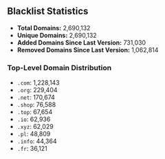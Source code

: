 ## Blacklist Statistics

- **Total Domains:** 2,690,132
- **Unique Domains:** 2,690,132
- **Added Domains Since Last Version:** 731,030
- **Removed Domains Since Last Version:** 1,062,814

### Top-Level Domain Distribution

-  `.com`: 1,228,143
-  `.org`: 229,404
-  `.net`: 170,674
-  `.shop`: 76,588
-  `.top`: 67,654
-  `.io`: 62,936
-  `.xyz`: 62,029
-  `.pl`: 48,809
-  `.info`: 44,364
-  `.fr`: 36,121
